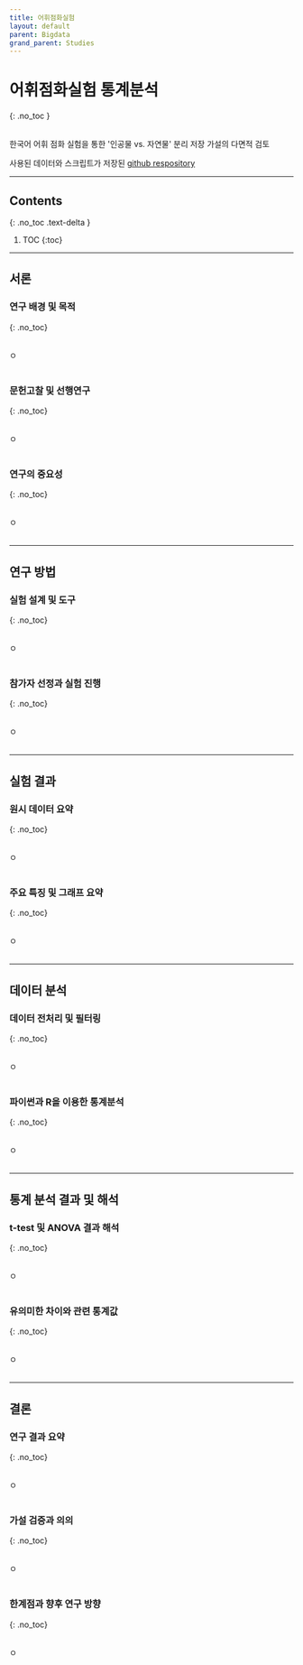 ```yaml
---
title: 어휘점화실험
layout: default
parent: Bigdata
grand_parent: Studies
---
```


# 어휘점화실험 통계분석
{: .no_toc }

<br/>
한국어 어휘 점화 실험을 통한 '인공물 vs. 자연물' 분리 저장 가설의 다면적 검토

사용된 데이터와 스크립트가 저장된 [github respository](https://github.com/Caphile/myTools/tree/main/Excel/%EC%96%B8%EC%96%B4%ED%95%99%EA%B3%BC%EC%8B%AC%EB%A6%AC%EC%8B%A4%ED%97%98)

---

## Contents
{: .no_toc .text-delta }

1. TOC
{:toc}

---

## 서론

### 연구 배경 및 목적
{: .no_toc}

<br/>
ㅇ
<br/><br/>

### 문헌고찰 및 선행연구
{: .no_toc}

<br/>
ㅇ
<br/><br/>

### 연구의 중요성
{: .no_toc}

<br/>
ㅇ
<br/><br/>

---

## 연구 방법

### 실험 설계 및 도구
{: .no_toc}

<br/>
ㅇ
<br/><br/>

### 참가자 선정과 실험 진행
{: .no_toc}

<br/>
ㅇ
<br/><br/>

---

## 실험 결과

### 원시 데이터 요약
{: .no_toc}

<br/>
ㅇ
<br/><br/>

### 주요 특징 및 그래프 요약
{: .no_toc}

<br/>
ㅇ
<br/><br/>

---

## 데이터 분석

### 데이터 전처리 및 필터링
{: .no_toc}

<br/>
ㅇ
<br/><br/>

### 파이썬과 R을 이용한 통계분석
{: .no_toc}

<br/>
ㅇ
<br/><br/>

---

## 통계 분석 결과 및 해석

### t-test 및 ANOVA 결과 해석
{: .no_toc}

<br/>
ㅇ
<br/><br/>

### 유의미한 차이와 관련 통계값
{: .no_toc}

<br/>
ㅇ
<br/><br/>

---

## 결론

### 연구 결과 요약
{: .no_toc}

<br/>
ㅇ
<br/><br/>

### 가설 검증과 의의
{: .no_toc}

<br/>
ㅇ
<br/><br/>

### 한계점과 향후 연구 방향
{: .no_toc}

<br/>
ㅇ
<br/><br/>
